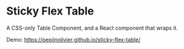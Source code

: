 # Sticky Flex Table

A CSS-only Table Component, and a React component that wraps it.

Demo: https://pepijnolivier.github.io/sticky-flex-table/